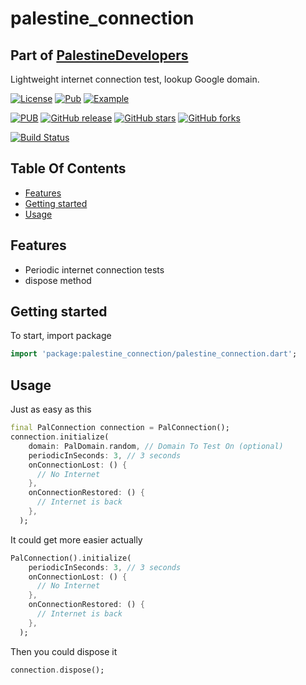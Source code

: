 # palestine_connection

## Part of [PalestineDevelopers](https://github.com/PalestineDevelopers)

Lightweight internet connection test, lookup Google domain.

[![License](https://img.shields.io/github/license/PalestineDevelopers/connection?style=for-the-badge)](https://github.com/PalestineDevelopers)
[![Pub](https://img.shields.io/badge/Palestine%20Connection-pub-blue?style=for-the-badge)](https://pub.dev/packages/palestine_connection)
[![Example](https://img.shields.io/badge/Example-Ex-success?style=for-the-badge)](https://pub.dev/packages/palestine_connection/example)

[![PUB](https://img.shields.io/pub/v/palestine_connection.svg?style=for-the-badge)](https://pub.dev/packages/palestine_connection)
[![GitHub release](https://img.shields.io/github/v/release/PalestineDevelopers/connection?style=for-the-badge)](https://github.com/PalestineDevelopers/connection/releases)
[![GitHub stars](https://img.shields.io/github/stars/PalestineDevelopers/connection?style=for-the-badge)](https://github.com/PalestineDevelopers/connection)
[![GitHub forks](https://img.shields.io/github/forks/PalestineDevelopers/connection?style=for-the-badge)](https://github.com/PalestineDevelopers/connection)

[![Build Status](https://img.shields.io/endpoint.svg?url=https%3A%2F%2Factions-badge.atrox.dev%2FPalestineDevelopers%2Fconnection%2Fbadge%3Fref%3Dmain&style=for-the-badge)](https://actions-badge.atrox.dev/PalestineDevelopers/connection/goto?ref=main)

## Table Of Contents

* [Features](#features)
* [Getting started](#getting-started)
* [Usage](#usage)

## Features

* Periodic internet connection tests
* dispose method

## Getting started

To start, import package

```dart
import 'package:palestine_connection/palestine_connection.dart';
```

## Usage

Just as easy as this

```dart
final PalConnection connection = PalConnection();
connection.initialize(
    domain: PalDomain.random, // Domain To Test On (optional)
    periodicInSeconds: 3, // 3 seconds
    onConnectionLost: () {
      // No Internet
    },
    onConnectionRestored: () {
      // Internet is back
    },
  );
```

It could get more easier actually

```dart
PalConnection().initialize(
    periodicInSeconds: 3, // 3 seconds
    onConnectionLost: () {
      // No Internet
    },
    onConnectionRestored: () {
      // Internet is back
    },
  );
```

Then you could dispose it

```dart
connection.dispose();
```

